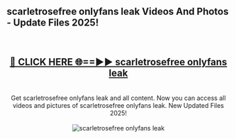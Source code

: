 <h2>scarletrosefree onlyfans leak Videos And Photos - Update Files 2025!</h2>
<br>
<div align="center">
<h2><a href="https://linkcuts.com/hfmhzwbr" rel="nofollow">🔴 CLICK HERE 🌐==►► scarletrosefree onlyfans leak</a></h2>
<br>
Get scarletrosefree onlyfans leak and all content. Now you can access all videos and pictures of scarletrosefree onlyfans leak. New Updated Files 2025!
<br>
<br>
<a href="https://linkcuts.com/hfmhzwbr" rel="nofollow" data-target="animated-image.originalLink"><img src="https://i.ibb.co.com/WyWwxjT/player-gif2.gif" alt="scarletrosefree onlyfans leak" style="max-width: 100%; display: inline-block;" data-target="animated-image.originalImage"></a>
</div>
<br>